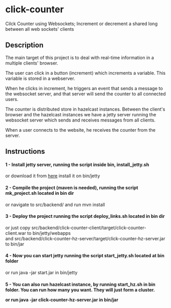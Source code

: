 # click-counter
Cilck Counter using Websockets; Increment or decrement a shared long between all web sockets' clients

<h2>Description</h2>
<p>The main target of this project is to deal with real-time information in a multiple clients' browser.</p>
<p>The user can click in a button (increment) which increments a variable. This variable is stored in a webserver.</p>
<p>When he clicks in increment, he triggers an event that sends a message to the websocket server, and that server will send the counter to all connected users.</p>
<p>The counter is distributed store in hazelcast instances. Between the client's browser and the hazelcast instances we have a jetty server running the websocket server which sends and receives messages from all clients.</p>
<p>When a user connects to the website, he receives the counter from the server.</p>

<h2>Instructions</h2>
<h4>1 - Install jetty server, running the script inside bin, install_jetty.sh</h4>
<p>or download it from <a href="http://central.maven.org/maven2/org/eclipse/jetty/jetty-distribution/9.4.6.v20170531/jetty-distribution-9.4.6.v20170531.zip">here</a> install it on bin/jetty</p>

<h4>2 - Compile the project (maven is needed), running the script mk_project.sh located in bin dir</h4>
<p>or navigate to src/backend/ and run mvn install</p>

<h4>3 - Deploy the project running the script deploy_links.sh located in bin dir</h4>
<p>or just copy src/backend/click-counter-client/target/click-counter-client.war to bin/jetty/webapps
<br/>and src/backend/click-counter-hz-server/target/click-counter-hz-server.jar to bin/jar</p>

<h4>4 - Now you can start jetty running the script start_jetty.sh located at bin folder</h4>
<p>or run java -jar start.jar in bin/jetty</p>

<h4>5 - You can also run hazelcast instance, by running start_hz.sh in bin folder. You can run how many you want. They will just form a cluster.
<p>or run java -jar click-counter-hz-server.jar in bin/jar</p>
